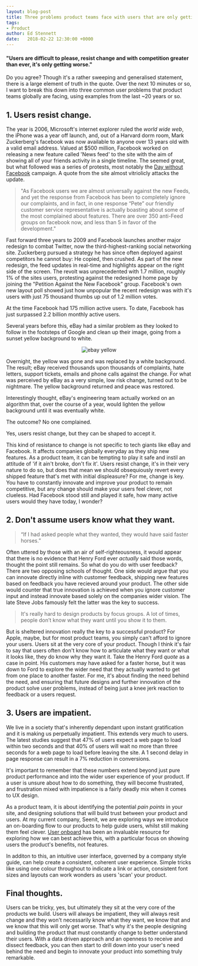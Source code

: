 ```yaml
---
layout: blog-post
title: Three problems product teams face with users that are only getting harder.
tags:
- Product
author: Ed Stennett
date:   2018-02-22 12:30:00 +0000
---
```


#### "Users are difficult to please, resist change and with competition greater than ever, it's only getting worse."

Do you agree? Though it's a rather sweeping and generalised statement, there is a large element of truth in the quote. Over the next 10 minutes or so, I want to break this down into three common user problems that product teams globally are facing, using examples from the last ~20 years or so.

## 1. Users resist change.

The year is 2006, Microsoft's internet explorer ruled the _world wide web_, the iPhone was a year off launch, and, out of a Harvard dorm room, Mark Zuckerberg's facebook was now available to anyone over 13 years old with a valid email address. Valued at $500 million, Facebook worked on releasing a new feature called 'News feed' to the site with the aim of showing all of your friends activity in a single timeline. The seemed great, but what followed was a series of protests, most notably the [Day without Facebook](http://daywithoutfacebook.blogspot.co.uk/) campaign. A quote from the site almost vitriolicly attacks the update.

> "As Facebook users we are almost universally against the new Feeds, and yet the response from Facebook has been to completely ignore our complaints, and in fact, in one response “Pete” our friendly customer service representative is actually boasting about some of the most complained about features. There are over 350 anti-Feed groups on facebook now, and less than 5 in favor of the development."

Fast forward three years to 2009 and Facebook launches another major redesign to combat Twitter, now the third-highest-ranking social networking site. Zuckerberg pursued a strategy he has since often deployed against competitors he cannot buy: He copied, then crushed. As part of the new redesign, the feed updates in real-time and highlights appear on the right side of the screen. The revolt was unprecedented with 1.7 million, roughly 1% of the sites users, protesting against the redesigned home page by joining the "Petition Against the New Facebook" group. Facebook's own new layout poll showed just how unpopular the recent redesign was with it's users with just 75 thousand thumbs up out of 1.2 million votes.

At the time Facebook had 175 million active users. To date, Facebook has just surpassed 2.2 billion monthly active users.

Several years before this, eBay had a similar problem as they looked to follow in the footsteps of Google and clean up their image, going from a sunset yellow background to white.

<div align="center">
    <img src="{{site.baseurl}}/assets/img/blog/22-02-18-ebay.jpg" class="img-fluid" alt="ebay yellow" />
</div>

Overnight, the yellow was gone and was replaced by a white background. The result; eBay received thousands upon thousands of complaints, hate letters, support tickets, emails and phone calls against the change. For what was perceived by eBay as a very simple, low risk change, turned out to be nightmare. The yellow background returned and peace was restored.

Interestingly thought, eBay's engineering team actually worked on an algorithm that, over the course of a year, would lighten the yellow background until it was eventually white.

The outcome? No one complained. 

Yes, users resist change, but they can be shaped to accept it.

This kind of resistance to change is not specific to tech giants like eBay and Facebook. It affects companies globally everyday as they ship new features. As a product team, it can be tempting to play it safe and instil an attitude of 'if it ain't broke, don't fix it'. Users resist change, it's in their very nature to do so, but does that mean we should obsequiously revert every shipped feature that's met with initial displeasure? For me, change is key. You have to constantly innovate and improve your product to remain competitive, but any change should make your users feel clever, not clueless. Had Facebook stood still and played it safe, how many active users would they have today, I wonder?

## 2. Don't assume users know what they want.

> “If I had asked people what they wanted, they would have said faster horses.”

Often uttered by those with an air of self-righteousness, it would appear that there is no evidence that Henry Ford ever _actually_ said those words, thought the point still remains. So what do you do with user feedback? There are two opposing schools of thought. One side would argue that you can innovate directly inline with customer feedback, shipping new features based on feedback you have recieved around your product. The other side would counter that true innovation is achieved when you ignore customer input and instead innovate based solely on the companies wider vision. The late Steve Jobs famously felt the latter was the key to success.

> It's really hard to design products by focus groups. A lot of times, people don’t know what they want until you show it to them.

But is sheltered innovation really the key to a successful product? For Apple, maybe, but for most product teams, you simply can't afford to ignore your users. Users sit at the very core of your product. Though I think it's fair to say that users often don't know how to articulate what they want or what it looks like, they do know why they want it. Take the Henry Ford _quote_ as a case in point. His customers may have asked for a faster horse, but it was down to Ford to explore the wider need that they actually wanted to get from one place to another faster. For me, it's about finding the need behind the need, and ensuring that future designs and further innovation of the product solve user problems, instead of being just a knee jerk reaction to feedback or a users request.

## 3. Users are impatient.

We live in a society that's inherently dependant upon instant gratification and it is making us perpetually impatient. This extends very much to users. The latest studies suggest that 47% of users expect a web page to load within two seconds and that 40% of users will wait no more than three seconds for a web page to load before leaving the site. A 1 second delay in page response can result in a 7% reduction in conversions.

It's important to remember that these numbers extend beyond just pure product performance and into the wider user experience of your product. If a user is unsure about how to do something, they will become frustrated, and frustration mixed with impatience is a fairly deadly mix when it comes to UX design.

As a product team, it is about identifying the potential _pain points_ in your site, and designing solutions that will build trust between your product and users. At my current company, Seenit, we are exploring ways we introduce an on-boarding flow to our products to help guide users, whilst still making them feel clever. [User onboard](https://www.useronboard.com/) has been an invaluable resource for exploring how we can best achieve this, with a particular focus on showing users the product's benefits, not features.

In additon to this, an intuitive user interface, governed by a company style guide, can help create a consistent, coherent user experience. Simple tricks like using one colour throughout to indicate a link or action, consistent font sizes and layouts can work wonders as users 'scan' your product.

## Final thoughts.

Users can be tricky, yes, but ultimately they sit at the very core of the products we build. Users will always be impatient, they will always resit change and they won't necessarily know what they want, we know that and we know that this will only get worse. That's why it's the people designing and building the product that must constantly change to better understand their users. With a data driven approach and an openness to receive and dissect feedback, you can then start to drill down into your user's need behind the need and begin to innovate your product into something truly remarkable.